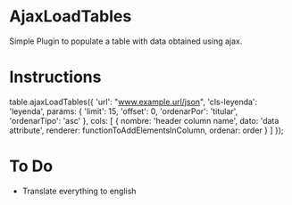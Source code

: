 AjaxLoadTables
==============

Simple Plugin to populate a table with data obtained using ajax.

Instructions
============

table.ajaxLoadTables({
    'url': "www.example.url/json",
    'cls-leyenda': 'leyenda',
    params: {
        'limit': 15,
        'offset': 0,
        'ordenarPor': 'titular',
        'ordenarTipo': 'asc'
    },
    cols: [
        { nombre: 'header column name', dato: 'data attribute', renderer: functionToAddElementsInColumn, ordenar: order }
    ]
});

To Do
=====
 - Translate everything to english